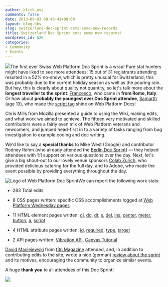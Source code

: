 ```yaml
---
author: klick_ass
comments: false
date: 2013-09-03 08:49:41+00:00
layout: blog.hbs
slug: switzerland-doc-sprint-sets-some-new-records
title: Switzerland Doc Sprint sets some new records!
wordpress_id: 626
categories:
- Community
- Events
---
```


![](//static.webplatform.org/wpd-blog/2013/09/WPDS_CH2.jpg)The first ever Swiss Web Platform Doc Sprint is a wrap! Pure stat hunters might have liked to see more attendees: 15 out of 31 registrants attending resulted in a 52% no-show, which is pretty unusual for Switzerland; this was probably due to the current holiday season as well as the pouring rain. But hey, this is clearly about quality not quantity, so let's talk more about the **longest traveller to the sprint**: [Francesco](https://twitter.com/franciov), who came in **from Rome, Italy**. Or how about **probably the youngest ever Doc Sprint attendee**, [Samarth](https://twitter.com/Samarthwiz) (age 13), who made the [script tag](http://docs.webplatform.org/wiki/html/elements/script) shine on Web Platform Docs!

Chris Mills from Mozilla presented a guide to using the Wiki, making edits, and what work we aimed to achieve. The fifteen very motivated and skilled contributors were a fairly even mix of Web Platform veterans and newcomers, and jumped head-first in to a variety of tasks ranging from bug investigation to example coding and doc writing.

We'd like to say a **special thanks** to Mike West (Google) and contributor Rodney Rehm (who already attended the [Berlin Doc Sprint](http://blogs.adobe.com/webplatform/2013/02/20/doc-sprints-to-an-awesome-european-start/)) — they helped attendees with 1:1 support on various questions over the day. Next, let's give a big shout-out to our lovely venue sponsors [Colab Zurich](http://colab-zurich.ch), who provided delicious catering for the full day, and to Adobe, who made the event possible by providing everything throughout the day.

![Logo of Web Platform Doc Sprint](//static.webplatform.org/w/public/9/96/WPDDocSprint-vertical-RGB.png)We can report the following work stats:



	
  * 283 Total edits

	
  * 8 CSS pages written: specific CSS accomplishments logged at [Web Platform Wednesday pages](http://docs.webplatform.org/wiki/Meta:web_platform_wednesday)

	
  * 11 HTML element pages written: [dl](http://docs.webplatform.org/wiki/html/elements/dl), [dd](http://docs.webplatform.org/wiki/html/elements/dd), [dt](http://docs.webplatform.org/wiki/html/elements/dt), [s](http://docs.webplatform.org/wiki/html/elements/s), [del](http://docs.webplatform.org/wiki/html/elements/del), [ins](http://docs.webplatform.org/wiki/html/elements/ins), [center](http://docs.webplatform.org/wiki/html/elements/center), [meter](http://docs.webplatform.org/wiki/html/elements/meter), [button](http://docs.webplatform.org/wiki/html/elements/button), [a](http://docs.webplatform.org/wiki/html/elements/a), [script](http://docs.webplatform.org/wiki/html/elements/script)

	
  * 4 HTML attribute pages written: [id](http://docs.webplatform.org/wiki/html/attributes/id), [required](http://docs.webplatform.org/wiki/html/attributes/required), [type](http://docs.webplatform.org/wiki/html/attributes/type), [target](http://docs.webplatform.org/wiki/html/attributes/target)

	
  * 2 API pages written: [Vibration API](http://docs.webplatform.org/wiki/apis/vibration), [Canvas Tutorial](http://docs.webplatform.org/wiki/tutorials/canvas/canvas_tutorial)


[David Maciejewski](https://twitter.com/macx) from [t3n Magazine](http://t3n.de) attended, and, in addition to contributing edits to the site, wrote a nice (german) [review about the sprint](http://t3n.de/news/web-platform-doc-sprint-zurich-490480/) and its motives, encouraging the community to organize similar events.

A huge **thank you** to all attendees of this Doc Sprint!

![](//static.webplatform.org/wpd-blog/2013/09/WPDS_CH.jpg)
